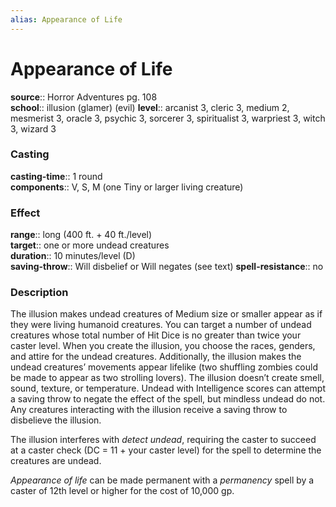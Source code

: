 ```yaml
---
alias: Appearance of Life
---
```


# Appearance of Life 

**source**:: Horror Adventures pg. 108  
**school**:: illusion (glamer) (evil)
**level**:: arcanist 3, cleric 3, medium 2, mesmerist 3, oracle 3, psychic 3, sorcerer 3, spiritualist 3, warpriest 3, witch 3, wizard 3

### Casting 

**casting-time**:: 1 round  
**components**:: V, S, M (one Tiny or larger living creature)

### Effect 

**range**:: long (400 ft. + 40 ft./level)  
**target**:: one or more undead creatures  
**duration**:: 10 minutes/level (D)  
**saving-throw**:: Will disbelief or Will negates (see text)
**spell-resistance**:: no

### Description 

The illusion makes undead creatures of Medium size or smaller appear as if they were living humanoid creatures. You can target a number of undead creatures whose total number of Hit Dice is no greater than twice your caster level. When you create the illusion, you choose the races, genders, and attire for the undead creatures. Additionally, the illusion makes the undead creatures’ movements appear lifelike (two shuffling zombies could be made to appear as two strolling lovers). The illusion doesn’t create smell, sound, texture, or temperature. Undead with Intelligence scores can attempt a saving throw to negate the effect of the spell, but mindless undead do not. Any creatures interacting with the illusion receive a saving throw to disbelieve the illusion.  
  
The illusion interferes with *detect undead*, requiring the caster to succeed at a caster check (DC = 11 + your caster level) for the spell to determine the creatures are undead.  
  
*Appearance of life* can be made permanent with a *permanency* spell by a caster of 12th level or higher for the cost of 10,000 gp.


